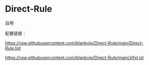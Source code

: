 # Direct-Rule
自用

配置链接：

https://raw.githubusercontent.com/blankvip/Direct-Rule/main/Direct-Rule.list

https://raw.githubusercontent.com/blankvip/Direct-Rule/main/zlfxl.ist
